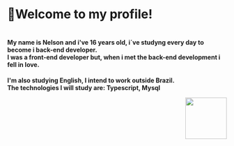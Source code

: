 <h1>👋Welcome to my profile!</h1>  

<div style="display:flex" align="center">
  
<spam>

<h4 align="left">
My name is Nelson and i've 16 years old, i´ve studyng every day to become i back-end developer. <br>
I was a front-end developer but, when i met the back-end development i fell in love. <br>
</h4> 
  
  
<h4 align="left">
 
I'm also studying English, I intend to work outside Brazil. <br> 
The technologies I will study are: Typescript, Mysql
  
<spam align="right">
<img align="right" src="https://user-images.githubusercontent.com/89428967/200975913-64b82052-238e-4fe3-bc93-dba07d945bbe.gif" width="95" height="95">
</spam>
  
</h4>
 
</spam>
</div>
